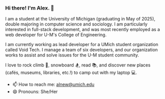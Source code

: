 ### Hi there! I'm Alex. 👋

I am a student at the University of Michigan (graduating in May of 2025), double majoring in computer science and sociology. I am particularly interested in full-stack development, and was most recently employed as a web developer for U-M's College of Engineering.

I am currently working as lead developer for a UMich student organization called Void Tech. I manage a team of six developers, and our organization works to assist and solve issues for the U-M student community.

I love to rock climb 🧗, snowboard 🏂, read 📚, and discover new places (cafés, museums, libraries, etc.!) to camp out with my laptop 💻.

- 📫 How to reach me: alnew@umich.edu
- 😄 Pronouns: She/Her
